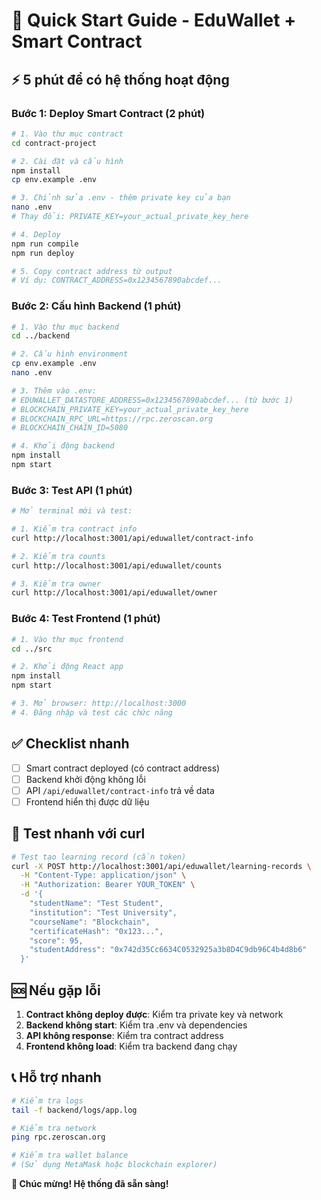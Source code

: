 # 🚀 Quick Start Guide - EduWallet + Smart Contract

## ⚡ 5 phút để có hệ thống hoạt động

### Bước 1: Deploy Smart Contract (2 phút)

```bash
# 1. Vào thư mục contract
cd contract-project

# 2. Cài đặt và cấu hình
npm install
cp env.example .env

# 3. Chỉnh sửa .env - thêm private key của bạn
nano .env
# Thay đổi: PRIVATE_KEY=your_actual_private_key_here

# 4. Deploy
npm run compile
npm run deploy

# 5. Copy contract address từ output
# Ví dụ: CONTRACT_ADDRESS=0x1234567890abcdef...
```

### Bước 2: Cấu hình Backend (1 phút)

```bash
# 1. Vào thư mục backend
cd ../backend

# 2. Cấu hình environment
cp env.example .env
nano .env

# 3. Thêm vào .env:
# EDUWALLET_DATASTORE_ADDRESS=0x1234567890abcdef... (từ bước 1)
# BLOCKCHAIN_PRIVATE_KEY=your_actual_private_key_here
# BLOCKCHAIN_RPC_URL=https://rpc.zeroscan.org
# BLOCKCHAIN_CHAIN_ID=5080

# 4. Khởi động backend
npm install
npm start
```

### Bước 3: Test API (1 phút)

```bash
# Mở terminal mới và test:

# 1. Kiểm tra contract info
curl http://localhost:3001/api/eduwallet/contract-info

# 2. Kiểm tra counts
curl http://localhost:3001/api/eduwallet/counts

# 3. Kiểm tra owner
curl http://localhost:3001/api/eduwallet/owner
```

### Bước 4: Test Frontend (1 phút)

```bash
# 1. Vào thư mục frontend
cd ../src

# 2. Khởi động React app
npm install
npm start

# 3. Mở browser: http://localhost:3000
# 4. Đăng nhập và test các chức năng
```

## ✅ Checklist nhanh

- [ ] Smart contract deployed (có contract address)
- [ ] Backend khởi động không lỗi
- [ ] API `/api/eduwallet/contract-info` trả về data
- [ ] Frontend hiển thị được dữ liệu

## 🎯 Test nhanh với curl

```bash
# Test tạo learning record (cần token)
curl -X POST http://localhost:3001/api/eduwallet/learning-records \
  -H "Content-Type: application/json" \
  -H "Authorization: Bearer YOUR_TOKEN" \
  -d '{
    "studentName": "Test Student",
    "institution": "Test University", 
    "courseName": "Blockchain",
    "certificateHash": "0x123...",
    "score": 95,
    "studentAddress": "0x742d35Cc6634C0532925a3b8D4C9db96C4b4d8b6"
  }'
```

## 🆘 Nếu gặp lỗi

1. **Contract không deploy được**: Kiểm tra private key và network
2. **Backend không start**: Kiểm tra .env và dependencies
3. **API không response**: Kiểm tra contract address
4. **Frontend không load**: Kiểm tra backend đang chạy

## 📞 Hỗ trợ nhanh

```bash
# Kiểm tra logs
tail -f backend/logs/app.log

# Kiểm tra network
ping rpc.zeroscan.org

# Kiểm tra wallet balance
# (Sử dụng MetaMask hoặc blockchain explorer)
```

**🎉 Chúc mừng! Hệ thống đã sẵn sàng!**
